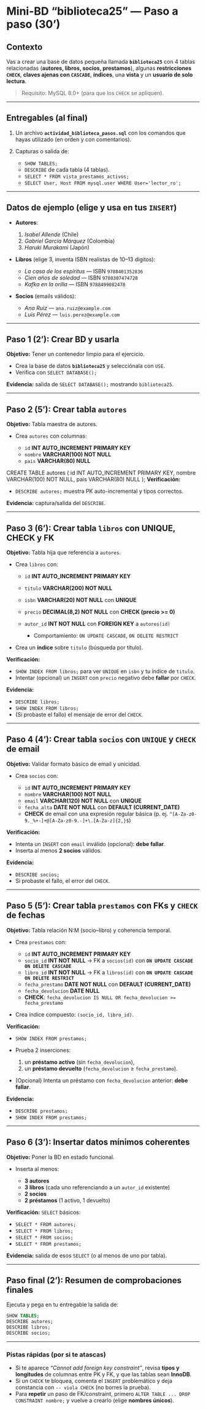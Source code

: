 
# Mini-BD “biblioteca25” — Paso a paso (30’)

## Contexto

Vas a crear una base de datos pequeña llamada **`biblioteca25`** con 4 tablas relacionadas (**autores, libros, socios, prestamos**), algunas **restricciones `CHECK`**, **claves ajenas con `CASCADE`**, **índices**, una **vista** y un **usuario de solo lectura**.

> Requisito: MySQL 8.0+ (para que los `CHECK` se apliquen).

---

## Entregables (al final)

1. Un archivo **`actividad_biblioteca_pasos.sql`** con los comandos que hayas utilizado (en orden y con comentarios).
2. Capturas o salida de:

   * `SHOW TABLES;`
   * `DESCRIBE` de cada tabla (4 tablas).
   * `SELECT * FROM vista_prestamos_activos;`
   * `SELECT User, Host FROM mysql.user WHERE User='lector_ro';`

---

## Datos de ejemplo (elige y usa en tus `INSERT`)

* **Autores**:

  1. *Isabel Allende* (Chile)
  2. *Gabriel García Márquez* (Colombia)
  3. *Haruki Murakami* (Japón)
* **Libros** (elige 3, inventa ISBN realistas de 10–13 dígitos):

  * *La casa de los espíritus* — ISBN `9788401352836`
  * *Cien años de soledad* — ISBN `9780307474728`
  * *Kafka en la orilla* — ISBN `9788499082478`
* **Socios** (emails válidos):

  * *Ana Ruiz* — `ana.ruiz@example.com`
  * *Luis Pérez* — `luis.perez@example.com`

---

## Paso 1 (2’): Crear BD y usarla

**Objetivo:** Tener un contenedor limpio para el ejercicio.

* Crea la base de datos **`biblioteca25`** y selecciónala con `USE`.
* Verifica con `SELECT DATABASE();`

**Evidencia:** salida de `SELECT DATABASE();` mostrando `biblioteca25`.

---

## Paso 2 (5’): Crear tabla `autores`

**Objetivo:** Tabla maestra de autores.

* Crea `autores` con columnas:

  * `id` **INT AUTO_INCREMENT PRIMARY KEY**
  * `nombre` **VARCHAR(100) NOT NULL**
  * `pais` **VARCHAR(80) NULL**

CREATE TABLE autores (
  id INT AUTO_INCREMENT PRIMARY KEY,
  nombre VARCHAR(100) NOT NULL,
  pais VARCHAR(80) NULL
);
**Verificación:**

* `DESCRIBE autores;` muestra PK auto-incremental y tipos correctos.

**Evidencia:** captura/salida del `DESCRIBE`.

---

## Paso 3 (6’): Crear tabla `libros` con UNIQUE, CHECK y FK

**Objetivo:** Tabla hija que referencia a `autores`.

* Crea `libros` con:

  * `id` **INT AUTO_INCREMENT PRIMARY KEY**
  * `titulo` **VARCHAR(200) NOT NULL**
  * `isbn` **VARCHAR(20) NOT NULL** con **UNIQUE**
  * `precio` **DECIMAL(8,2) NOT NULL** con **CHECK (precio >= 0)**
  * `autor_id` **INT NOT NULL** con **FOREIGN KEY** a `autores(id)`

    * Comportamiento: `ON UPDATE CASCADE`, `ON DELETE RESTRICT`
* Crea un **índice** sobre `titulo` (búsqueda por título).

**Verificación:**

* `SHOW INDEX FROM libros;` para ver `UNIQUE` en `isbn` y tu índice de `titulo`.
* Intentar (opcional) un `INSERT` con `precio` negativo debe **fallar** por `CHECK`.

**Evidencia:**

* `DESCRIBE libros;`
* `SHOW INDEX FROM libros;`
* (Si probaste el fallo) el mensaje de error del `CHECK`.

---

## Paso 4 (4’): Crear tabla `socios` con `UNIQUE` y `CHECK` de email

**Objetivo:** Validar formato básico de email y unicidad.

* Crea `socios` con:

  * `id` **INT AUTO_INCREMENT PRIMARY KEY**
  * `nombre` **VARCHAR(100) NOT NULL**
  * `email` **VARCHAR(120) NOT NULL** con **UNIQUE**
  * `fecha_alta` **DATE NOT NULL** con **DEFAULT (CURRENT_DATE)**
  * **CHECK** de email con una expresión regular básica (p. ej. `^[A-Za-z0-9._%+-]+@[A-Za-z0-9.-]+\.[A-Za-z]{2,}$`)

**Verificación:**

* Intenta un `INSERT` con `email` inválido (opcional): **debe fallar**.
* Inserta al menos **2 socios** válidos.

**Evidencia:**

* `DESCRIBE socios;`
* Si probaste el fallo, el error del `CHECK`.

---

## Paso 5 (5’): Crear tabla `prestamos` con FKs y `CHECK` de fechas

**Objetivo:** Tabla relación N:M (socio–libro) y coherencia temporal.

* Crea `prestamos` con:

  * `id` **INT AUTO_INCREMENT PRIMARY KEY**
  * `socio_id` **INT NOT NULL** → FK a `socios(id)` con **`ON UPDATE CASCADE ON DELETE CASCADE`**
  * `libro_id` **INT NOT NULL** → FK a `libros(id)` con **`ON UPDATE CASCADE ON DELETE RESTRICT`**
  * `fecha_prestamo` **DATE NOT NULL** con **DEFAULT (CURRENT_DATE)**
  * `fecha_devolucion` **DATE NULL**
  * **CHECK**: `fecha_devolucion IS NULL OR fecha_devolucion >= fecha_prestamo`
* Crea índice compuesto: `(socio_id, libro_id)`.

**Verificación:**

* `SHOW INDEX FROM prestamos;`
* Prueba 2 inserciones:

  1. un **préstamo activo** (sin `fecha_devolucion`),
  2. un **préstamo devuelto** (`fecha_devolucion` ≥ `fecha_prestamo`).
* (Opcional) Intenta un préstamo con `fecha_devolucion` anterior: **debe fallar**.

**Evidencia:**

* `DESCRIBE prestamos;`
* `SHOW INDEX FROM prestamos;`

---

## Paso 6 (3’): Insertar datos mínimos coherentes

**Objetivo:** Poner la BD en estado funcional.

* Inserta al menos:

  * **3 autores**
  * **3 libros** (cada uno referenciando a un `autor_id` existente)
  * **2 socios**
  * **2 préstamos** (1 activo, 1 devuelto)

**Verificación:** `SELECT` básicos:

* `SELECT * FROM autores;`
* `SELECT * FROM libros;`
* `SELECT * FROM socios;`
* `SELECT * FROM prestamos;`

**Evidencia:** salida de esos `SELECT` (o al menos de uno por tabla).

---


## Paso final (2’): Resumen de comprobaciones finales

Ejecuta y pega en tu entregable la salida de:

```sql
SHOW TABLES;
DESCRIBE autores;
DESCRIBE libros;
DESCRIBE socios;

```

---

### Pistas rápidas (por si te atascas)

* Si te aparece *“Cannot add foreign key constraint”*, revisa **tipos y longitudes** de columnas entre PK y FK, y que las tablas sean **InnoDB**.
* Si un `CHECK` te bloquea, comenta el `INSERT` problemático y deja constancia con `-- viola CHECK` (no borres la prueba).
* Para **repetir** un paso de FK/constraint, primero `ALTER TABLE ... DROP CONSTRAINT nombre;` y vuelve a crearlo (elige **nombres únicos**).

